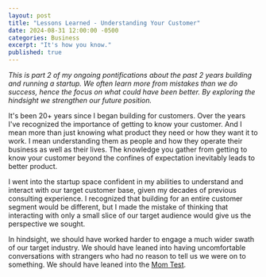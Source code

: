 ```yaml
---
layout: post
title: "Lessons Learned - Understanding Your Customer"
date: 2024-08-31 12:00:00 -0500
categories: Business
excerpt: "It's how you know."
published: true
---
```


*This is part 2 of my ongoing pontifications about the past 2 years building and running a startup.  We often learn more from mistakes than we do success, hence the focus on what could have been better.  By exploring the hindsight we strengthen our future position.*

It's been 20+ years since I began building for customers.  Over the years I've recognized the importance of getting to know your customer.  And I mean more than just knowing what product they need or how they want it to work.  I mean understanding them as people and how they operate their business as well as their lives.  The knowledge you gather from getting to know your customer beyond the confines of expectation inevitably leads to better product. 

I went into the startup space confident in my abilities to understand and interact with our target customer base, given my decades of previous consulting experience.  I recognized that building for an entire customer segment would be different, but I made the mistake of thinking that interacting with only a small slice of our target audience would give us the perspective we sought. 

In hindsight, we should have worked harder to engage a much wider swath of our target industry.  We should have leaned into having uncomfortable conversations with strangers who had no reason to tell us we were on to something.  We should have leaned into the [Mom Test](https://www.momtestbook.com/). 
